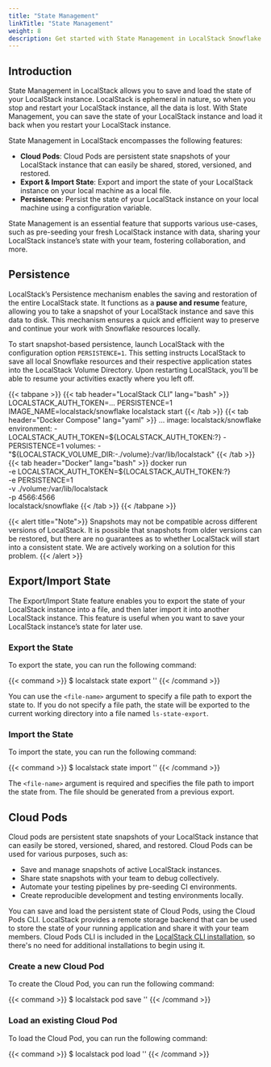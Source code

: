 ```yaml
---
title: "State Management"
linkTitle: "State Management"
weight: 8
description: Get started with State Management in LocalStack Snowflake emulator
---
```


## Introduction

State Management in LocalStack allows you to save and load the state of your LocalStack instance. LocalStack is ephemeral in nature, so when you stop and restart your LocalStack instance, all the data is lost. With State Management, you can save the state of your LocalStack instance and load it back when you restart your LocalStack instance.

State Management in LocalStack encompasses the following features:

- **Cloud Pods**: Cloud Pods are persistent state snapshots of your LocalStack instance that can easily be shared, stored, versioned, and restored.
- **Export & Import State**: Export and import the state of your LocalStack instance on your local machine as a local file.
- **Persistence**: Persist the state of your LocalStack instance on your local machine using a configuration variable.

State Management is an essential feature that supports various use-cases, such as pre-seeding your fresh LocalStack instance with data, sharing your LocalStack instance’s state with your team, fostering collaboration, and more.

## Persistence

LocalStack’s Persistence mechanism enables the saving and restoration of the entire LocalStack state. It functions as a **pause and resume** feature, allowing you to take a snapshot of your LocalStack instance and save this data to disk. This mechanism ensures a quick and efficient way to preserve and continue your work with Snowflake resources locally.

To start snapshot-based persistence, launch LocalStack with the configuration option `PERSISTENCE=1`. This setting instructs LocalStack to save all local Snowflake resources and their respective application states into the LocalStack Volume Directory. Upon restarting LocalStack, you'll be able to resume your activities exactly where you left off.

{{< tabpane >}}
{{< tab header="LocalStack CLI" lang="bash" >}}
LOCALSTACK_AUTH_TOKEN=... PERSISTENCE=1 IMAGE_NAME=localstack/snowflake localstack start
{{< /tab >}}
{{< tab header="Docker Compose" lang="yaml" >}}
    ...
    image: localstack/snowflake
    environment:
      - LOCALSTACK_AUTH_TOKEN=${LOCALSTACK_AUTH_TOKEN:?}
      - PERSISTENCE=1
    volumes:
      - "${LOCALSTACK_VOLUME_DIR:-./volume}:/var/lib/localstack"
{{< /tab >}}
{{< tab header="Docker" lang="bash" >}}
docker run \
  -e LOCALSTACK_AUTH_TOKEN=${LOCALSTACK_AUTH_TOKEN:?} \
  -e PERSISTENCE=1 \
  -v ./volume:/var/lib/localstack \
  -p 4566:4566 \
  localstack/snowflake
{{< /tab >}}
{{< /tabpane >}}

{{< alert title="Note">}}
Snapshots may not be compatible across different versions of LocalStack.
It is possible that snapshots from older versions can be restored, but there are no guarantees as to whether LocalStack will start into a consistent state.
We are actively working on a solution for this problem.
{{< /alert >}}

## Export/Import State

The Export/Import State feature enables you to export the state of your LocalStack instance into a file, and then later import it into another LocalStack instance. This feature is useful when you want to save your LocalStack instance’s state for later use.

### Export the State

To export the state, you can run the following command:

{{< command >}}
$ localstack state export '<file-name>'
{{< /command >}}

You can use the `<file-name>` argument to specify a file path to export the state to. If you do not specify a file path, the state will be exported to the current working directory into a file named `ls-state-export`.

### Import the State

To import the state, you can run the following command:

{{< command >}}
$ localstack state import '<file-name>'
{{< /command >}}

The `<file-name>` argument is required and specifies the file path to import the state from. The file should be generated from a previous export.

## Cloud Pods

Cloud pods are persistent state snapshots of your LocalStack instance that can easily be stored, versioned, shared, and restored. Cloud Pods can be used for various purposes, such as:

-  Save and manage snapshots of active LocalStack instances.
-  Share state snapshots with your team to debug collectively.
-  Automate your testing pipelines by pre-seeding CI environments.
-  Create reproducible development and testing environments locally.

You can save and load the persistent state of Cloud Pods, using the Cloud Pods CLI. LocalStack provides a remote storage backend that can be used to store the state of your running application and share it with your team members. Cloud Pods CLI is included in the [LocalStack CLI installation](https://docs.localstack.cloud/getting-started/installation/#localstack-cli), so there's no need for additional installations to begin using it.

### Create a new Cloud Pod

To create the Cloud Pod, you can run the following command:

{{< command >}}
$ localstack pod save '<pod-name>'
{{< /command >}}

### Load an existing Cloud Pod

To load the Cloud Pod, you can run the following command:

{{< command >}}
$ localstack pod load '<pod-name>'
{{< /command >}}
